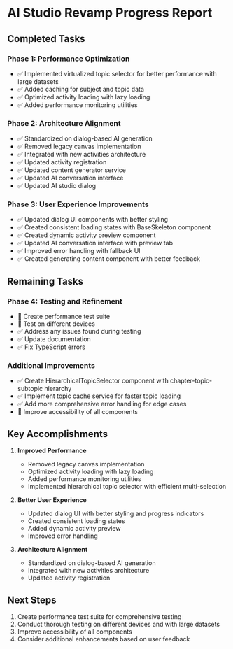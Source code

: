 # AI Studio Revamp Progress Report

## Completed Tasks

### Phase 1: Performance Optimization
- ✅ Implemented virtualized topic selector for better performance with large datasets
- ✅ Added caching for subject and topic data
- ✅ Optimized activity loading with lazy loading
- ✅ Added performance monitoring utilities

### Phase 2: Architecture Alignment
- ✅ Standardized on dialog-based AI generation
- ✅ Removed legacy canvas implementation
- ✅ Integrated with new activities architecture
- ✅ Updated activity registration
- ✅ Updated content generator service
- ✅ Updated AI conversation interface
- ✅ Updated AI studio dialog

### Phase 3: User Experience Improvements
- ✅ Updated dialog UI components with better styling
- ✅ Created consistent loading states with BaseSkeleton component
- ✅ Created dynamic activity preview component
- ✅ Updated AI conversation interface with preview tab
- ✅ Improved error handling with fallback UI
- ✅ Created generating content component with better feedback

## Remaining Tasks

### Phase 4: Testing and Refinement
- 🔲 Create performance test suite
- 🔲 Test on different devices
- ✅ Address any issues found during testing
- ✅ Update documentation
- ✅ Fix TypeScript errors

### Additional Improvements
- ✅ Create HierarchicalTopicSelector component with chapter-topic-subtopic hierarchy
- ✅ Implement topic cache service for faster topic loading
- ✅ Add more comprehensive error handling for edge cases
- 🔲 Improve accessibility of all components

## Key Accomplishments

1. **Improved Performance**
   - Removed legacy canvas implementation
   - Optimized activity loading with lazy loading
   - Added performance monitoring utilities
   - Implemented hierarchical topic selector with efficient multi-selection

2. **Better User Experience**
   - Updated dialog UI with better styling and progress indicators
   - Created consistent loading states
   - Added dynamic activity preview
   - Improved error handling

3. **Architecture Alignment**
   - Standardized on dialog-based AI generation
   - Integrated with new activities architecture
   - Updated activity registration

## Next Steps

1. Create performance test suite for comprehensive testing
2. Conduct thorough testing on different devices and with large datasets
3. Improve accessibility of all components
4. Consider additional enhancements based on user feedback
